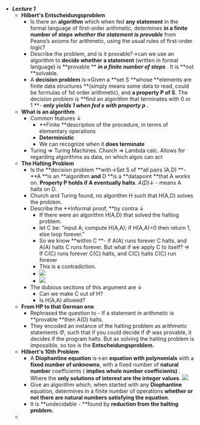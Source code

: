 -  _**Lecture 1**_ 
    - **Hilbert's Entscheidungsproblem**
        - Is there an **algorithm** which when fed **any statement** in the formal language of first-order arithmetic, determines **in a finite number of steps**  _**whether the statement is provable**_  from Peano’s axioms for arithmetic, using the usual rules of first-order logic?  
        - Describe the problem, and is it provable?→can we use an algorithm to **decide whether a statement** (written in formal language) is **provable ** _**in a finite number of steps**_ . It is **not **solvable. 
        - A **decision problem** is→Given a **set S **whose **elements are finite data structures **(simply means some data to read, could be formulas of 1st order arithmetic), and **a property P of S**. The decision problem is **find an algorithm that terminates with 0 or 1 **-  _**only yields 1 when fed s with property p**_ **.** 
    - **What is an algorithm**
        - Common features  ↓ 
            - **Finite **description of the procedure, in terms of elementary operations
            - **Deterministic** 
            - We can recognize when it **does terminate** 
        - Turing ⇒ Turing Machines. Church ⇒ Lambda calc. Allows for regarding algorithms as data, on which algos can act
    - **The Halting Problem**
        - Is the **decision problem **with→Set S of **all pairs (A,D) **- **A **is an **algorithm **and** D **is a **datapoint **that A works on. **Property P holds if A eventually halts**. $A(D)\downarrow$  - means A halts on D.
        - Church and Turing found, no algorithm H such that H(A,D) solves the problem. 
        - Describe the **Informal proof, **by contra ↓ 
            - If there were an algorithm H(A,D) that solved the halting problem.
            - let C be: "input A; compute H(A,A); if H(A,A)=0 then return 1, else loop forever."
            - So we know **within C **- if A(A) runs forever C halts, and A(A) halts C runs forever. But what if we apply C to itself? ⇒ If C(C) runs forever C(C) halts, and C(C) halts C(C) run forever
            - This is a contradiction.
            - ![](local://C:/Users/malac/remnote/Malachy_O'Connor/files/siFmc-hoYXZI03PTHj1UFNUEdQ78lNvCIy_Lq-2rLG89Dm5egQBa19h0-bBEX6537hlsOchorTSYTvpREK_mMfO9G7wYXdk5et3HPJbSB58zkSZEIXsHM7pK8GpCq6ns.png) 
            - ![](local://C:/Users/malac/remnote/Malachy_O'Connor/files/run013sEKw6k5TVw9nteiquELNVaqM5bDeYaVbYE1_S7taZeJaLzd4NxVPaGJmBn_fjjJdso-ORkObK8Pm4ChpUFNbzwwjGY0_OkTQhLmcSlTCcc0QHNJd-u2vnMZzDE.png) 
        - The dubious sections of this argument are ↓ 
            - Can we make C out of H?  
            - Is H(A,A) allowed? 
    - **From HP to that German one**
        - Rephrased the question to - If a statement in arithmetic is **provable **then A(D) halts. 
        - They encoded an instance of the halting problem as arithmetic statements $\Phi$, such that if you could decide if $\Phi$ was provable, it decides if the program halts. But as solving the halting problem is impossible, so too is the **Entscheidungsproblem.** 
    - **Hilbert's 10th Problem**
        - A **Diophantine equation** is→an **equation with polynomials** with a **fixed number of unknowns**, with a fixed number of **natural number** coefficients ( __implies whole number coefficients)__ . Where the **only solutions of interest are the integer values**. ![](local://C:/Users/malac/remnote/Malachy_O'Connor/files/qxLC7QDSPKmIEmN0o7zNfIiL7OfeoGT_jHowoaRR1nzL5UOXpWThiBK9ZPofEn-nENcVeaaDMfGMlnCnn1DtFl2nkWVM1rw24jTsI5tOrgNSIiPKJfia7ZfO9s2IojQy.png) 
        - Give an algorithm which, when started with any **Diophantine** equation, determines in a finite number of operations **whether or not there are natural numbers satisfying the equation**.   
        - It is **undecidable - **found by **reduction from the halting problem.** 
    - 
